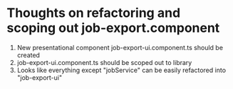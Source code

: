 Thoughts on refactoring and scoping out job-export.component
============================================================

1. New presentational component job-export-ui.component.ts should be created
2. job-export-ui.component.ts should be scoped out to library
3. Looks like everything except "jobService" can be easily refactored into "job-export-ui"
